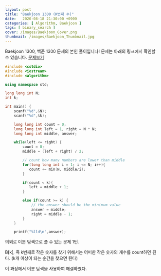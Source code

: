 ```yaml
---
layout: post
title: "Baekjoon 1300 (K번째 수)"
date:   2020-08-18 21:30:00 +0900
categories: [ Algorithm, Baekjoon ]
tags: [ binary_search ]
cover: /images/Baekjoon_Cover.png
thumbnail: /images/Baekjoon_Thumbnail.jpg
---
```


Baekjoon 1300, 백준 1300 문제의 본인 풀이입니다!
문제는 아래의 링크에서 확인할 수 있습니다.
[문제보기][prob]
<!-- more -->
```c++
#include <cstdio>
#include <iostream>
#include <algorithm>

using namespace std;

long long int N;
int k;

int main() {
    scanf("%d",&N);
    scanf("%d",&k);

    long long int count = 0;
    long long int left = 1, right = N * N;
    long long int middle, answer;

    while(left <= right) {
        count = 0;
        middle = (left + right) / 2;

        // count how many numbers are lower than middle
        for(long long int i = 1; i <= N; i++){
           count += min(N, middle/i);
        }

        if(count < k){
           left = middle + 1;
        }

        else if(count >= k) {
            // the answer should be the minimum value
            answer = middle;
            right = middle - 1;
        }
    }

    printf("%lld\n",answer);
```
의외로 이분 탐색으로 풀 수 있는 문제 1번.

B[k], 즉 k번째로 작은 숫자를 찾기 위해서는 어떠한 작은 숫자의 개수를 count하면 된다. (k개 이상이 되는 순간을 찾으면 된다)

이 과정에서 이분 탐색을 사용하여 해결하였다.


[prob]: https://www.acmicpc.net/problem/1300